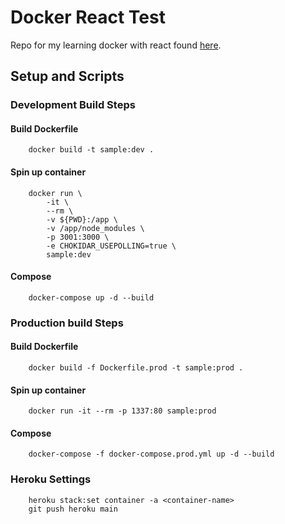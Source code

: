 # Docker React Test 

Repo for my learning docker with react found [here](https://mherman.org/blog/dockerizing-a-react-app/).

## Setup and Scripts

### Development Build Steps

#### Build Dockerfile

        docker build -t sample:dev .

#### Spin up container

        docker run \
            -it \
            --rm \
            -v ${PWD}:/app \
            -v /app/node_modules \
            -p 3001:3000 \
            -e CHOKIDAR_USEPOLLING=true \
            sample:dev

#### Compose

        docker-compose up -d --build

### Production build Steps

#### Build Dockerfile

        docker build -f Dockerfile.prod -t sample:prod .

#### Spin up container

        docker run -it --rm -p 1337:80 sample:prod

#### Compose

        docker-compose -f docker-compose.prod.yml up -d --build

### Heroku Settings

        heroku stack:set container -a <container-name>
        git push heroku main
